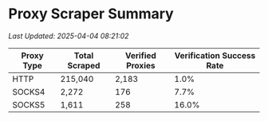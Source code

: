 # Proxy Scraper Summary

_Last Updated: 2025-04-04 08:21:02_

| Proxy Type | Total Scraped | Verified Proxies | Verification Success Rate |
|------------|--------------|------------------|--------------------------|
| HTTP | 215,040 | 2,183 | 1.0% |
| SOCKS4 | 2,272 | 176 | 7.7% |
| SOCKS5 | 1,611 | 258 | 16.0% |
